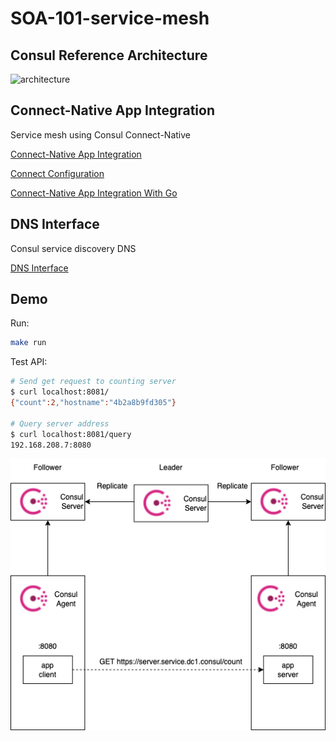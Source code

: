 # SOA-101-service-mesh

## Consul Reference Architecture

![architecture](https://learn.hashicorp.com/img/consul-arch-single.png)

## Connect-Native App Integration

Service mesh using Consul Connect-Native

[Connect-Native App Integration](https://www.consul.io/docs/connect/native)

[Connect Configuration](https://www.consul.io/docs/connect/configuration)

[Connect-Native App Integration With Go](https://www.consul.io/docs/connect/native/go)

## DNS Interface

Consul service discovery DNS

[DNS Interface](https://www.consul.io/docs/discovery/dns)

## Demo

Run:

```bash
make run
```

Test API:

```bash
# Send get request to counting server
$ curl localhost:8081/
{"count":2,"hostname":"4b2a8b9fd305"}

# Query server address
$ curl localhost:8081/query
192.168.208.7:8080
```

![deploy](./docs/images/consul.png)
